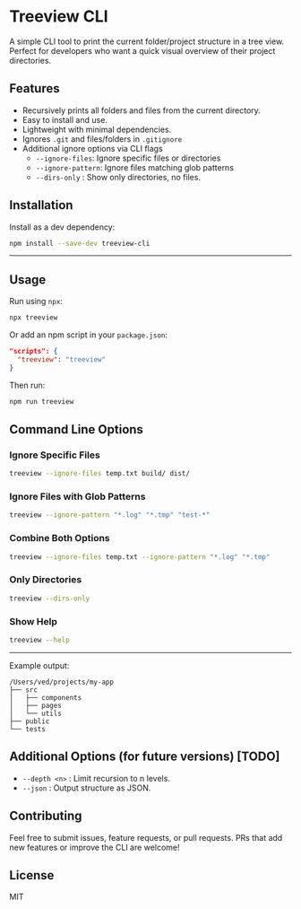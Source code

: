 # Treeview CLI

A simple CLI tool to print the current folder/project structure in a tree view. Perfect for developers who want a quick visual overview of their project directories.
 
## Features 
 
* Recursively prints all folders and files from the current directory.
* Easy to install and use.
* Lightweight with minimal dependencies.
* Ignores `.git` and files/folders in `.gitignore`
* Additional ignore options via CLI flags 
  * `--ignore-files`: Ignore specific files or directories
  * `--ignore-pattern`: Ignore files matching glob patterns
  * `--dirs-only` : Show only directories, no files.

## Installation

Install as a dev dependency:

```bash
npm install --save-dev treeview-cli
```

---

## Usage

Run using `npx`:

```bash
npx treeview
```

Or add an npm script in your `package.json`:

```json
"scripts": {
  "treeview": "treeview"
}
```

Then run:

```bash
npm run treeview
```

## Command Line Options

### Ignore Specific Files

```bash
treeview --ignore-files temp.txt build/ dist/
```

### Ignore Files with Glob Patterns

```bash
treeview --ignore-pattern "*.log" "*.tmp" "test-*"
```

### Combine Both Options

```bash
treeview --ignore-files temp.txt --ignore-pattern "*.log" "*.tmp"
```
### Only Directories

```bash
treeview --dirs-only
```
### Show Help

```bash
treeview --help
```

---

Example output:

```
/Users/ved/projects/my-app
├── src
│   ├── components
│   ├── pages
│   └── utils
├── public
└── tests
```

## Additional Options (for future versions) [TODO]

* `--depth <n>` : Limit recursion to n levels.
* `--json` : Output structure as JSON.

## Contributing

Feel free to submit issues, feature requests, or pull requests.
PRs that add new features or improve the CLI are welcome!

## License

MIT

